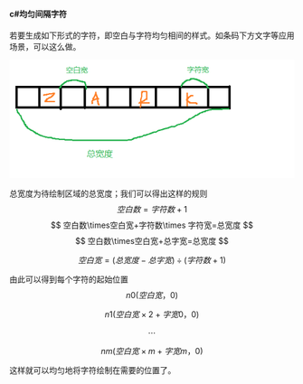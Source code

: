 #### c#均匀间隔字符

若要生成如下形式的字符，即空白与字符均匀相间的样式。如条码下方文字等应用场景，可以这么做。

![条码](images\条码.png)

总宽度为待绘制区域的总宽度；我们可以得出这样的规则
$$
空白数=字符数+1
$$
$$
空白数\times空白宽+字符数\times 字符宽=总宽度
$$
$$
空白数\times空白宽+总字宽=总宽度
$$

$$
空白宽=(总宽度-总字宽)\div(字符数+1)
$$

由此可以得到每个字符的起始位置
$$
n0(空白宽，0)
$$

$$
n1(空白宽\times2+字宽0，0)
$$


$$
\cdots
$$

$$
nm(空白宽\times m+字宽m，0)
$$



这样就可以均匀地将字符绘制在需要的位置了。






